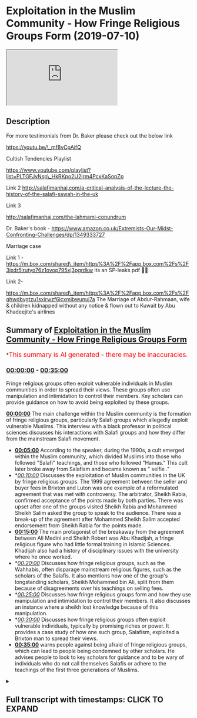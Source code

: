 # Exploitation in the Muslim Community -  How Fringe Religious Groups Form (2019-07-10)

<iframe loading='lazy' src='https://www.youtube.com/embed/MR4FfRtOACg'></iframe>

## Description

For more testimonials from Dr. Baker please check out the below link

https://youtu.be/\_mf8vCpAifQ

Cultish Tendencies Playlist

https://www.youtube.com/playlist?list=PLTGFJvNsp\_HkRKpo2U2jrm4PcxKaSopZp

Link 2
http://salafimanhaj.com/a-critical-analysis-of-the-lecture-the-history-of-the-salafi-sawah-in-the-uk

Link 3

http://salafimanhaj.com/the-lahmami-conundrum

Dr. Baker's book - https://www.amazon.co.uk/Extremists-Our-Midst-Confronting-Challenges/dp/1349333727

Marriage case

Link 1 - https://m.box.com/shared\_item/https%3A%2F%2Fapp.box.com%2Fs%2F3jxdr5irutyo76z1ovop795xj3pgrdkw  its an SP-leaks pdf 👍🏾

Link 2-

https://m.box.com/shared\_item/https%3A%2F%2Fapp.box.com%2Fs%2Fqhwdbygtzu1sxirwzf6lcxmibwunuj7a
The Marriage of Abdur-Rahmaan, wife & children kidnapped without any notice & flown out to Kuwait by Abu Khadeejite's airlines

## Summary of [Exploitation in the Muslim Community - How Fringe Religious Groups Form](https://www.youtube.com/watch?v=MR4FfRtOACg)

\*<span style="color:red; font-size:125%">This summary is AI generated - there may be inaccuracies</span>.

### [00:00:00](https://www.youtube.com/watch?v=MR4FfRtOACg\&t=0) - [00:35:00](https://www.youtube.com/watch?v=MR4FfRtOACg\&t=2100)

Fringe religious groups often exploit vulnerable individuals in Muslim communities in order to spread their views. These groups often use manipulation and intimidation to control their members. Key scholars can provide guidance on how to avoid being exploited by these groups.

**[00:00:00](https://www.youtube.com/watch?v=MR4FfRtOACg\&t=0)** The main challenge within the Muslim community is the formation of fringe religious groups, particularly Salafi groups which allegedly exploit vulnerable Muslims. This interview with a black professor in political sciences discusses his interactions with Salafi groups and how they differ from the mainstream Salafi movement.

*   **[00:05:00](https://www.youtube.com/watch?v=MR4FfRtOACg\&t=300)** According to the speaker, during the 1990s, a cult emerged within the Muslim community, which divided Muslims into those who followed "Salafi" teachings, and those who followed "Hamas." This cult later broke away from Salafism and became known as " selfie ."
*   \**[00:10:00](https://www.youtube.com/watch?v=MR4FfRtOACg\&t=600)* Discusses the exploitation of Muslim communities in the UK by fringe religious groups. The 1999 agreement between the seller and buyer fees in Brixton and Luton was one example of a reformulated agreement that was met with controversy. The arbitrator, Sheikh Rabia, confirmed acceptance of the points made by both parties. There was upset after one of the groups visited Sheikh Rabia and Mohammed Sheikh Salim asked the group to speak to the audience. There was a break-up of the agreement after Mohammed Sheikh Salim accepted endorsement from Sheikh Rabia for the points made.
*   **[00:15:00](https://www.youtube.com/watch?v=MR4FfRtOACg\&t=900)** The main protagonist of the breakaway from the agreement between Ali Medini and Sheikh Robert was Abu Khadijah, a fringe religious figure who had little formal training in Islamic Sciences. Khadijah also had a history of disciplinary issues with the university where he once worked.
*   \**[00:20:00](https://www.youtube.com/watch?v=MR4FfRtOACg\&t=1200)* Discusses how fringe religious groups, such as the Wahhabis, often disparage mainstream religious figures, such as the scholars of the Salafis. It also mentions how one of the group's longstanding scholars, Sheikh Mohammed bin Ali, split from them because of disagreements over his teachings on selling fees.
*   \**[00:25:00](https://www.youtube.com/watch?v=MR4FfRtOACg\&t=1500)* Discusses how fringe religious groups form and how they use manipulation and intimidation to control their members. It also discusses an instance where a sheikh lost knowledge because of this manipulation.
*   \**[00:30:00](https://www.youtube.com/watch?v=MR4FfRtOACg\&t=1800)* Discusses how fringe religious groups often exploit vulnerable individuals, typically by promising riches or power. It provides a case study of how one such group, Salafism, exploited a Brixton man to spread their views.
*   **[00:35:00](https://www.youtube.com/watch?v=MR4FfRtOACg\&t=2100)** warns people against being afraid of fringe religious groups, which can lead to people being condemned by other scholars. He advises people to look to key scholars for guidance and to be wary of individuals who do not call themselves Salafis or adhere to the teachings of the first three generations of Muslims.

<details><summary><h2>Full transcript with timestamps: CLICK TO EXPAND</h2></summary>

[0:00:02](https://youtu.be/MR4FfRtOACg?t=2) assalamu aleikum wa rahmatullah wa\
[0:00:04](https://youtu.be/MR4FfRtOACg?t=4) barakato\
[0:00:07](https://youtu.be/MR4FfRtOACg?t=7) group Group ISM and sectarianism is one\
[0:00:11](https://youtu.be/MR4FfRtOACg?t=11) of the main challenges within the Muslim\
[0:00:13](https://youtu.be/MR4FfRtOACg?t=13) community the Quran says what awesome\
[0:00:16](https://youtu.be/MR4FfRtOACg?t=16) will be happened in Lehi Jemmy annual a\
[0:00:18](https://youtu.be/MR4FfRtOACg?t=18) tough arauco hold tight to the Rope of\
[0:00:21](https://youtu.be/MR4FfRtOACg?t=21) Allah and do not become disunited one of\
[0:00:26](https://youtu.be/MR4FfRtOACg?t=26) the main groups that facilitates a\
[0:00:32](https://youtu.be/MR4FfRtOACg?t=32) disunity is the Salafi publications this\
[0:00:37](https://youtu.be/MR4FfRtOACg?t=37) is at least the allegation we'll be\
[0:00:39](https://youtu.be/MR4FfRtOACg?t=39) talking about this and more things which\
[0:00:42](https://youtu.be/MR4FfRtOACg?t=42) are quite severe today with dr. Hopp\
[0:00:46](https://youtu.be/MR4FfRtOACg?t=46) Quebec Abdul Haq Baker dr. Abdul Haq\
[0:00:50](https://youtu.be/MR4FfRtOACg?t=50) Baker is a professor in political\
[0:00:52](https://youtu.be/MR4FfRtOACg?t=52) sciences who has published a book on\
[0:00:56](https://youtu.be/MR4FfRtOACg?t=56) extremism and is notable in the\
[0:01:00](https://youtu.be/MR4FfRtOACg?t=60) community he will be shedding light on\
[0:01:03](https://youtu.be/MR4FfRtOACg?t=63) his interactions with this group the\
[0:01:06](https://youtu.be/MR4FfRtOACg?t=66) subgroup that claim to be Salafi and as\
[0:01:09](https://youtu.be/MR4FfRtOACg?t=69) a result of that claim consider other\
[0:01:14](https://youtu.be/MR4FfRtOACg?t=74) people other Muslims to be innovators\
[0:01:16](https://youtu.be/MR4FfRtOACg?t=76) and treat them with a high level of\
[0:01:18](https://youtu.be/MR4FfRtOACg?t=78) disrespect what will be unraveled in\
[0:01:21](https://youtu.be/MR4FfRtOACg?t=81) this discussion is some frankly quite\
[0:01:27](https://youtu.be/MR4FfRtOACg?t=87) hard claims that are made against this\
[0:01:30](https://youtu.be/MR4FfRtOACg?t=90) group regarding how they interact with\
[0:01:34](https://youtu.be/MR4FfRtOACg?t=94) not only Muslim people generally but\
[0:01:37](https://youtu.be/MR4FfRtOACg?t=97) that how they may be exploiting certain\
[0:01:40](https://youtu.be/MR4FfRtOACg?t=100) vulnerable Muslims in the community\
[0:01:42](https://youtu.be/MR4FfRtOACg?t=102) including women it's important that\
[0:01:45](https://youtu.be/MR4FfRtOACg?t=105) Muslims and non-muslims alike are aware\
[0:01:47](https://youtu.be/MR4FfRtOACg?t=107) of this not only because it shows that\
[0:01:50](https://youtu.be/MR4FfRtOACg?t=110) were being self reflective in a greater\
[0:01:52](https://youtu.be/MR4FfRtOACg?t=112) Muslim community sense but because\
[0:01:55](https://youtu.be/MR4FfRtOACg?t=115) people do need to be warned against the\
[0:01:57](https://youtu.be/MR4FfRtOACg?t=117) excesses and the exploitative practices\
[0:02:02](https://youtu.be/MR4FfRtOACg?t=122) of such group members for this reason\
[0:02:07](https://youtu.be/MR4FfRtOACg?t=127) this interview with a black Baker where\
[0:02:09](https://youtu.be/MR4FfRtOACg?t=129) he attempts to actually provide\
[0:02:10](https://youtu.be/MR4FfRtOACg?t=130) evidences which will be providing the\
[0:02:12](https://youtu.be/MR4FfRtOACg?t=132) disc\
[0:02:13](https://youtu.be/MR4FfRtOACg?t=133) books is an important one for UK Muslims\
[0:02:16](https://youtu.be/MR4FfRtOACg?t=136) and Salafis in particular who interact\
[0:02:20](https://youtu.be/MR4FfRtOACg?t=140) with other selfies and might be at risk\
[0:02:21](https://youtu.be/MR4FfRtOACg?t=141) of potential harm from both an\
[0:02:24](https://youtu.be/MR4FfRtOACg?t=144) ideological perspective and from on a\
[0:02:28](https://youtu.be/MR4FfRtOACg?t=148) pragmatic level so we'll go straight\
[0:02:36](https://youtu.be/MR4FfRtOACg?t=156) into the interview and I want you to\
[0:02:39](https://youtu.be/MR4FfRtOACg?t=159) your own words describe what Salafism or\
[0:02:41](https://youtu.be/MR4FfRtOACg?t=161) sell a few Dowell what does it mean to\
[0:02:43](https://youtu.be/MR4FfRtOACg?t=163) you salaphi Dow means referring to the\
[0:02:48](https://youtu.be/MR4FfRtOACg?t=168) illustrious times of death to harbor the\
[0:02:50](https://youtu.be/MR4FfRtOACg?t=170) Sahaba companions of the profits of the\
[0:02:52](https://youtu.be/MR4FfRtOACg?t=172) Lycian and the succeeding two\
[0:02:54](https://youtu.be/MR4FfRtOACg?t=174) generations because if these were the\
[0:02:57](https://youtu.be/MR4FfRtOACg?t=177) errors that were attested to by the\
[0:02:58](https://youtu.be/MR4FfRtOACg?t=178) promises that must be in the best\
[0:03:00](https://youtu.be/MR4FfRtOACg?t=180) so salafiyyah salafism references that\
[0:03:04](https://youtu.be/MR4FfRtOACg?t=184) and authenticity that emanates from that\
[0:03:07](https://youtu.be/MR4FfRtOACg?t=187) particular period as well as the\
[0:03:09](https://youtu.be/MR4FfRtOACg?t=189) methodology in disseminating\
[0:03:11](https://youtu.be/MR4FfRtOACg?t=191) understanding and contextualizing the\
[0:03:14](https://youtu.be/MR4FfRtOACg?t=194) practice of Islam right so now what\
[0:03:18](https://youtu.be/MR4FfRtOACg?t=198) people find is that a lot of people call\
[0:03:21](https://youtu.be/MR4FfRtOACg?t=201) themselves Salafi and they ascribed\
[0:03:23](https://youtu.be/MR4FfRtOACg?t=203) particular groups and sects in your\
[0:03:25](https://youtu.be/MR4FfRtOACg?t=205) understanding is this what you make of\
[0:03:27](https://youtu.be/MR4FfRtOACg?t=207) Salafism will sell a few down no because\
[0:03:30](https://youtu.be/MR4FfRtOACg?t=210) Salafi Dawa salafism is not a set or a\
[0:03:34](https://youtu.be/MR4FfRtOACg?t=214) group contrary to common academic\
[0:03:39](https://youtu.be/MR4FfRtOACg?t=219) perspectives are being put out\
[0:03:41](https://youtu.be/MR4FfRtOACg?t=221) concerning it there is no group in the\
[0:03:44](https://youtu.be/MR4FfRtOACg?t=224) sense that you have to belong and have\
[0:03:45](https://youtu.be/MR4FfRtOACg?t=225) membership to an organisation the\
[0:03:48](https://youtu.be/MR4FfRtOACg?t=228) description to the seller and not only\
[0:03:50](https://youtu.be/MR4FfRtOACg?t=230) the description just lip service but in\
[0:03:52](https://youtu.be/MR4FfRtOACg?t=232) your character in your application in\
[0:03:55](https://youtu.be/MR4FfRtOACg?t=235) your approach in your interaction in\
[0:03:57](https://youtu.be/MR4FfRtOACg?t=237) Deen and dunya these are the elements\
[0:04:00](https://youtu.be/MR4FfRtOACg?t=240) that showed that that ascription is\
[0:04:02](https://youtu.be/MR4FfRtOACg?t=242) actually being embodied by that\
[0:04:04](https://youtu.be/MR4FfRtOACg?t=244) particular individual right so now I'm\
[0:04:07](https://youtu.be/MR4FfRtOACg?t=247) coming more into like the UK context and\
[0:04:10](https://youtu.be/MR4FfRtOACg?t=250) the Dower that has been done in the UK\
[0:04:12](https://youtu.be/MR4FfRtOACg?t=252) the propagation of islam through a\
[0:04:14](https://youtu.be/MR4FfRtOACg?t=254) Salafi lens if you like my question now\
[0:04:17](https://youtu.be/MR4FfRtOACg?t=257) is with your interaction with different\
[0:04:19](https://youtu.be/MR4FfRtOACg?t=259) Salafi groups well you found generally\
[0:04:21](https://youtu.be/MR4FfRtOACg?t=261) to be the case in terms of groupers and\
[0:04:23](https://youtu.be/MR4FfRtOACg?t=263) insects\
[0:04:25](https://youtu.be/MR4FfRtOACg?t=265) up until a particular point in the\
[0:04:28](https://youtu.be/MR4FfRtOACg?t=268) nineties when I could be gangs in 1990\
[0:04:31](https://youtu.be/MR4FfRtOACg?t=271) up to the mid 90s there was uniformity\
[0:04:34](https://youtu.be/MR4FfRtOACg?t=274) and there was one main organization Jim\
[0:04:37](https://youtu.be/MR4FfRtOACg?t=277) asked a mechanic moujik Minh had a Sunna\
[0:04:39](https://youtu.be/MR4FfRtOACg?t=279) which was consolidating the body of\
[0:04:42](https://youtu.be/MR4FfRtOACg?t=282) Muslims in a sense in his in his own way\
[0:04:44](https://youtu.be/MR4FfRtOACg?t=284) it was a hit and we gradually moved away\
[0:04:47](https://youtu.be/MR4FfRtOACg?t=287) from that but there was unity on the on\
[0:04:50](https://youtu.be/MR4FfRtOACg?t=290) the whole with the Muslims and the Dow\
[0:04:52](https://youtu.be/MR4FfRtOACg?t=292) art was being spread engaging across\
[0:04:55](https://youtu.be/MR4FfRtOACg?t=295) universities with the wider Muslim\
[0:04:56](https://youtu.be/MR4FfRtOACg?t=296) populace and people genuinely liked the\
[0:05:00](https://youtu.be/MR4FfRtOACg?t=300) message of Sophia and the behavior of\
[0:05:02](https://youtu.be/MR4FfRtOACg?t=302) the selfies at that time there was that\
[0:05:04](https://youtu.be/MR4FfRtOACg?t=304) excessiveness to an extent but we were\
[0:05:06](https://youtu.be/MR4FfRtOACg?t=306) out looking and embracing that changed\
[0:05:10](https://youtu.be/MR4FfRtOACg?t=310) when we saw I will say in the West for\
[0:05:13](https://youtu.be/MR4FfRtOACg?t=313) the first time the emergence of a cult\
[0:05:15](https://youtu.be/MR4FfRtOACg?t=315) so what is this cult would you link it\
[0:05:18](https://youtu.be/MR4FfRtOACg?t=318) directly with the silicon publications\
[0:05:20](https://youtu.be/MR4FfRtOACg?t=320) and what would you say this actually\
[0:05:23](https://youtu.be/MR4FfRtOACg?t=323) this division took place this division\
[0:05:27](https://youtu.be/MR4FfRtOACg?t=327) is very good and putting in question it\
[0:05:29](https://youtu.be/MR4FfRtOACg?t=329) refers to sell a few publications who\
[0:05:32](https://youtu.be/MR4FfRtOACg?t=332) emerged on the 8th at the end of the\
[0:05:35](https://youtu.be/MR4FfRtOACg?t=335) fracturing of Jameson the members of Jim\
[0:05:37](https://youtu.be/MR4FfRtOACg?t=337) Adler and I would say personally a key\
[0:05:40](https://youtu.be/MR4FfRtOACg?t=340) proponent and a key\
[0:05:43](https://youtu.be/MR4FfRtOACg?t=343) I'd say aspect of that emergence was to\
[0:05:46](https://youtu.be/MR4FfRtOACg?t=346) do with an individual who then joined\
[0:05:48](https://youtu.be/MR4FfRtOACg?t=348) the ranks of the Salafis of the wire\
[0:05:51](https://youtu.be/MR4FfRtOACg?t=351) Allah Hubble Khadijah hmm\
[0:05:53](https://youtu.be/MR4FfRtOACg?t=353) and towards the end of 95 and especially\
[0:05:56](https://youtu.be/MR4FfRtOACg?t=356) in 1996 we saw movements and read\
[0:06:00](https://youtu.be/MR4FfRtOACg?t=360) consolidation of some of the former\
[0:06:02](https://youtu.be/MR4FfRtOACg?t=362) members of Hamas around and behind Apple\
[0:06:05](https://youtu.be/MR4FfRtOACg?t=365) Khadija and this was something\
[0:06:07](https://youtu.be/MR4FfRtOACg?t=367) surprising because I didn't know where\
[0:06:09](https://youtu.be/MR4FfRtOACg?t=369) he came from many of us didn't know\
[0:06:11](https://youtu.be/MR4FfRtOACg?t=371) where he emanated from he wasn't on\
[0:06:12](https://youtu.be/MR4FfRtOACg?t=372) Serafina or even existing as a selfie in\
[0:06:15](https://youtu.be/MR4FfRtOACg?t=375) the early part of the 90s as we were\
[0:06:17](https://youtu.be/MR4FfRtOACg?t=377) writing and the further wouldn't sell if\
[0:06:19](https://youtu.be/MR4FfRtOACg?t=379) he publications in the initial stage\
[0:06:21](https://youtu.be/MR4FfRtOACg?t=381) they called themselves ASIS\
[0:06:22](https://youtu.be/MR4FfRtOACg?t=382) well that's contrary to what he says in\
[0:06:24](https://youtu.be/MR4FfRtOACg?t=384) one voice not that we've picked up from\
[0:06:26](https://youtu.be/MR4FfRtOACg?t=386) him online where he says that he was\
[0:06:28](https://youtu.be/MR4FfRtOACg?t=388) maybe upon Salafi own his own words from\
[0:06:31](https://youtu.be/MR4FfRtOACg?t=391) the earth from the late 80s early 90s\
[0:06:34](https://youtu.be/MR4FfRtOACg?t=394) all that footage that you you picked up\
[0:06:36](https://youtu.be/MR4FfRtOACg?t=396) he claimed that he was Salafi from 1988\
[0:06:39](https://youtu.be/MR4FfRtOACg?t=399) and that he was learning from students\
[0:06:41](https://youtu.be/MR4FfRtOACg?t=401) of knowledge who were going to the\
[0:06:43](https://youtu.be/MR4FfRtOACg?t=403) scholars I will say categorically that's\
[0:06:46](https://youtu.be/MR4FfRtOACg?t=406) a lie in 1992-1993 his brother\
[0:06:51](https://youtu.be/MR4FfRtOACg?t=411) approached a balloon Tasya the head\
[0:06:53](https://youtu.be/MR4FfRtOACg?t=413) optimist asked him if some brothers\
[0:06:57](https://youtu.be/MR4FfRtOACg?t=417) could give dower to his brother Abu\
[0:06:59](https://youtu.be/MR4FfRtOACg?t=419) Khadijah after white because he was on\
[0:07:02](https://youtu.be/MR4FfRtOACg?t=422) the quote jihadi wipe following what was\
[0:07:05](https://youtu.be/MR4FfRtOACg?t=425) taking place in Bosnia what does that\
[0:07:07](https://youtu.be/MR4FfRtOACg?t=427) mean exactly what did you did you see\
[0:07:08](https://youtu.be/MR4FfRtOACg?t=428) any kind of extremism\
[0:07:10](https://youtu.be/MR4FfRtOACg?t=430) well for the understanding that the\
[0:07:13](https://youtu.be/MR4FfRtOACg?t=433) jihadi bride was one of attack Theory\
[0:07:15](https://youtu.be/MR4FfRtOACg?t=435) karate boy and it was his brother and\
[0:07:17](https://youtu.be/MR4FfRtOACg?t=437) brought that to the individuals and I\
[0:07:20](https://youtu.be/MR4FfRtOACg?t=440) know individuals who went and gave him\
[0:07:22](https://youtu.be/MR4FfRtOACg?t=442) dower they've communicated with me\
[0:07:24](https://youtu.be/MR4FfRtOACg?t=444) directly\
[0:07:24](https://youtu.be/MR4FfRtOACg?t=444) we were amongst that group who\
[0:07:27](https://youtu.be/MR4FfRtOACg?t=447) communicated with him gave him dower and\
[0:07:29](https://youtu.be/MR4FfRtOACg?t=449) then he started coming to the Salafi way\
[0:07:31](https://youtu.be/MR4FfRtOACg?t=451) right and so his breaking away from the\
[0:07:36](https://youtu.be/MR4FfRtOACg?t=456) main body of Saladin as it were and\
[0:07:38](https://youtu.be/MR4FfRtOACg?t=458) making his own group up and actually\
[0:07:41](https://youtu.be/MR4FfRtOACg?t=461) sign up as a company changing into a\
[0:07:43](https://youtu.be/MR4FfRtOACg?t=463) charity getting funds from government\
[0:07:46](https://youtu.be/MR4FfRtOACg?t=466) getting funds from the general public\
[0:07:47](https://youtu.be/MR4FfRtOACg?t=467) you're saying that was a pivotal turning\
[0:07:50](https://youtu.be/MR4FfRtOACg?t=470) point and 1996 was a year yes you can\
[0:07:52](https://youtu.be/MR4FfRtOACg?t=472) report with the Oasis conference in what\
[0:07:54](https://youtu.be/MR4FfRtOACg?t=474) they did is most of the known speakers\
[0:07:57](https://youtu.be/MR4FfRtOACg?t=477) from selfie earn groups sensitive group\
[0:08:00](https://youtu.be/MR4FfRtOACg?t=480) Hamas including sheiks of paper they\
[0:08:03](https://youtu.be/MR4FfRtOACg?t=483) produce a paper Sonya they put all our\
[0:08:06](https://youtu.be/MR4FfRtOACg?t=486) names on a poster saying there was going\
[0:08:08](https://youtu.be/MR4FfRtOACg?t=488) to be a conference we'll put this poster\
[0:08:10](https://youtu.be/MR4FfRtOACg?t=490) ah yes it's all put the poster in the\
[0:08:14](https://youtu.be/MR4FfRtOACg?t=494) description box and or you'll be seeing\
[0:08:16](https://youtu.be/MR4FfRtOACg?t=496) it here and what's interesting about\
[0:08:17](https://youtu.be/MR4FfRtOACg?t=497) that I poster when you look at the\
[0:08:19](https://youtu.be/MR4FfRtOACg?t=499) lineup there are two columns and you'll\
[0:08:21](https://youtu.be/MR4FfRtOACg?t=501) see the - why the sheiks our home yeah\
[0:08:23](https://youtu.be/MR4FfRtOACg?t=503) so much Nicholas I'm happy going down\
[0:08:26](https://youtu.be/MR4FfRtOACg?t=506) after Rahim green individuals like this\
[0:08:28](https://youtu.be/MR4FfRtOACg?t=508) will saw my house I'm from Queens now\
[0:08:30](https://youtu.be/MR4FfRtOACg?t=510) all Quilliam the next column started\
[0:08:32](https://youtu.be/MR4FfRtOACg?t=512) with my name at the top but and you'll\
[0:08:33](https://youtu.be/MR4FfRtOACg?t=513) see the Abba Khadijah and I'm get Rafiq\
[0:08:37](https://youtu.be/MR4FfRtOACg?t=517) were further down on the second column\
[0:08:39](https://youtu.be/MR4FfRtOACg?t=519) indicative of their significance I know\
[0:08:43](https://youtu.be/MR4FfRtOACg?t=523) this was in feigning piety to to try\
[0:08:46](https://youtu.be/MR4FfRtOACg?t=526) shall we\
[0:08:47](https://youtu.be/MR4FfRtOACg?t=527) we caught my name's at the top because\
[0:08:48](https://youtu.be/MR4FfRtOACg?t=528) we're not so renowned alumnus to our to\
[0:08:50](https://youtu.be/MR4FfRtOACg?t=530) that particular time but your name was\
[0:08:52](https://youtu.be/MR4FfRtOACg?t=532) on this as well my name was on the\
[0:08:54](https://youtu.be/MR4FfRtOACg?t=534) beginning of the second contract so they\
[0:08:57](https://youtu.be/MR4FfRtOACg?t=537) didn't tell me about this they didn't\
[0:08:59](https://youtu.be/MR4FfRtOACg?t=539) notify a number of you so you can your\
[0:09:00](https://youtu.be/MR4FfRtOACg?t=540) name was on it I mean you don't nobody\
[0:09:02](https://youtu.be/MR4FfRtOACg?t=542) know about it when I saw this I\
[0:09:04](https://youtu.be/MR4FfRtOACg?t=544) considered it as many of my colleagues\
[0:09:05](https://youtu.be/MR4FfRtOACg?t=545) in Brixton this was a Power Move that\
[0:09:08](https://youtu.be/MR4FfRtOACg?t=548) they were making you soon claimed\
[0:09:10](https://youtu.be/MR4FfRtOACg?t=550) ascendancy and I said I will not even\
[0:09:12](https://youtu.be/MR4FfRtOACg?t=552) attend the conference what you're\
[0:09:13](https://youtu.be/MR4FfRtOACg?t=553) effectively saying is that they tried to\
[0:09:15](https://youtu.be/MR4FfRtOACg?t=555) grab market share from the seller for\
[0:09:17](https://youtu.be/MR4FfRtOACg?t=557) community yes to get everyone from all\
[0:09:20](https://youtu.be/MR4FfRtOACg?t=560) these other yes right to come to their\
[0:09:24](https://youtu.be/MR4FfRtOACg?t=564) group and so that they can kind of break\
[0:09:26](https://youtu.be/MR4FfRtOACg?t=566) away with them yes and this is the thing\
[0:09:28](https://youtu.be/MR4FfRtOACg?t=568) it's interesting you use the term\
[0:09:30](https://youtu.be/MR4FfRtOACg?t=570) breakaway because there you have since\
[0:09:32](https://youtu.be/MR4FfRtOACg?t=572) that time until now light to the\
[0:09:35](https://youtu.be/MR4FfRtOACg?t=575) scholars saying the individuals are\
[0:09:38](https://youtu.be/MR4FfRtOACg?t=578) attacking the seller fees then and are\
[0:09:40](https://youtu.be/MR4FfRtOACg?t=580) breaking away and splitting from them\
[0:09:42](https://youtu.be/MR4FfRtOACg?t=582) when the actuality as you proceed down\
[0:09:45](https://youtu.be/MR4FfRtOACg?t=585) the years and the evidence has been\
[0:09:47](https://youtu.be/MR4FfRtOACg?t=587) produced by myself and some of my own\
[0:09:49](https://youtu.be/MR4FfRtOACg?t=589) podcasting and such like you'll see that\
[0:09:52](https://youtu.be/MR4FfRtOACg?t=592) while the name of the clock Chronicles\
[0:09:55](https://youtu.be/MR4FfRtOACg?t=595) of UK Salafism right and then the more\
[0:09:57](https://youtu.be/MR4FfRtOACg?t=597) specific documented things that I've\
[0:09:59](https://youtu.be/MR4FfRtOACg?t=599) been doing for about two years now\
[0:10:00](https://youtu.be/MR4FfRtOACg?t=600) cultures tendencies so they'll be in the\
[0:10:03](https://youtu.be/MR4FfRtOACg?t=603) description box for those who won't\
[0:10:04](https://youtu.be/MR4FfRtOACg?t=604) watch and in those you'll see the\
[0:10:07](https://youtu.be/MR4FfRtOACg?t=607) breaking of agreements which they\
[0:10:08](https://youtu.be/MR4FfRtOACg?t=608) accused others off but it was them who\
[0:10:10](https://youtu.be/MR4FfRtOACg?t=610) continually did not and consistently did\
[0:10:13](https://youtu.be/MR4FfRtOACg?t=613) not adhere to agreement\
[0:10:15](https://youtu.be/MR4FfRtOACg?t=615) what sort of weight on them is there any\
[0:10:17](https://youtu.be/MR4FfRtOACg?t=617) evidence of that yes so for example one\
[0:10:20](https://youtu.be/MR4FfRtOACg?t=620) of this one of the agreements that was\
[0:10:22](https://youtu.be/MR4FfRtOACg?t=622) quite public was the one in 1999 yes\
[0:10:25](https://youtu.be/MR4FfRtOACg?t=625) between the seller the seller fees in\
[0:10:29](https://youtu.be/MR4FfRtOACg?t=629) Brixton and Luton on the one hand and\
[0:10:31](https://youtu.be/MR4FfRtOACg?t=631) then you had those in Birmingham and a\
[0:10:34](https://youtu.be/MR4FfRtOACg?t=634) model B personality was was there as one\
[0:10:38](https://youtu.be/MR4FfRtOACg?t=638) of the the arbitrator as you can see all\
[0:10:39](https://youtu.be/MR4FfRtOACg?t=639) the judges could you tell us a little\
[0:10:41](https://youtu.be/MR4FfRtOACg?t=641) bit more about that agreement what\
[0:10:43](https://youtu.be/MR4FfRtOACg?t=643) happened that how how was that kind of\
[0:10:45](https://youtu.be/MR4FfRtOACg?t=645) reformulated utter right very very good\
[0:10:48](https://youtu.be/MR4FfRtOACg?t=648) question in 1999 a Bahasa and mattre be\
[0:10:53](https://youtu.be/MR4FfRtOACg?t=653) assumed a man he was called and\
[0:10:56](https://youtu.be/MR4FfRtOACg?t=656) Matra because at Newton Yemen he became\
[0:10:59](https://youtu.be/MR4FfRtOACg?t=659) very well known due to a sitting that he\
[0:11:01](https://youtu.be/MR4FfRtOACg?t=661) had with check out of an Amish a fella\
[0:11:04](https://youtu.be/MR4FfRtOACg?t=664) banging at the time now there was\
[0:11:06](https://youtu.be/MR4FfRtOACg?t=666) excitement about the level of knowledge\
[0:11:07](https://youtu.be/MR4FfRtOACg?t=667) that they were hearing in the industry\
[0:11:09](https://youtu.be/MR4FfRtOACg?t=669) sex and it was being translated to us so\
[0:11:11](https://youtu.be/MR4FfRtOACg?t=671) he was invited to the UK we invited into\
[0:11:14](https://youtu.be/MR4FfRtOACg?t=674) a return to in conference in Brixton and\
[0:11:16](https://youtu.be/MR4FfRtOACg?t=676) he accepted their own invitation when he\
[0:11:20](https://youtu.be/MR4FfRtOACg?t=680) came to the masculine we were ready to\
[0:11:22](https://youtu.be/MR4FfRtOACg?t=682) explain the program we received a phone\
[0:11:25](https://youtu.be/MR4FfRtOACg?t=685) call from a mother ship who was a Medina\
[0:11:28](https://youtu.be/MR4FfRtOACg?t=688) student and Farouk since passed away\
[0:11:32](https://youtu.be/MR4FfRtOACg?t=692) Rome a lot from East London they\
[0:11:34](https://youtu.be/MR4FfRtOACg?t=694) insisted on coming the seniors ship they\
[0:11:37](https://youtu.be/MR4FfRtOACg?t=697) came in to visit the the Sheikh and we\
[0:11:39](https://youtu.be/MR4FfRtOACg?t=699) were like they gatecrash them for in the\
[0:11:40](https://youtu.be/MR4FfRtOACg?t=700) Sheikh said no I'm your guest let me see\
[0:11:42](https://youtu.be/MR4FfRtOACg?t=702) who I want to see and they came in a\
[0:11:44](https://youtu.be/MR4FfRtOACg?t=704) very pompous letter we are from self few\
[0:11:46](https://youtu.be/MR4FfRtOACg?t=706) publications we want to sit with you to\
[0:11:48](https://youtu.be/MR4FfRtOACg?t=708) ask if you will arbitrate in a matter\
[0:11:50](https://youtu.be/MR4FfRtOACg?t=710) that dispute we have between Newton I\
[0:11:53](https://youtu.be/MR4FfRtOACg?t=713) didn't mention us between Birmingham and\
[0:11:54](https://youtu.be/MR4FfRtOACg?t=714) Newton and they start their letter\
[0:11:56](https://youtu.be/MR4FfRtOACg?t=716) started words of praise from de Scarlett\
[0:11:58](https://youtu.be/MR4FfRtOACg?t=718) Escada discard that's why I say pompous\
[0:12:00](https://youtu.be/MR4FfRtOACg?t=720) Allen haff then agreed and said he will\
[0:12:04](https://youtu.be/MR4FfRtOACg?t=724) sit and preside over that affair they\
[0:12:07](https://youtu.be/MR4FfRtOACg?t=727) should bring their evidences he made\
[0:12:09](https://youtu.be/MR4FfRtOACg?t=729) time for them he changed the whole\
[0:12:10](https://youtu.be/MR4FfRtOACg?t=730) program with the conference and we were\
[0:12:11](https://youtu.be/MR4FfRtOACg?t=731) bit disheartened about that and when he\
[0:12:13](https://youtu.be/MR4FfRtOACg?t=733) listened to Luton he said I see Brixton\
[0:12:16](https://youtu.be/MR4FfRtOACg?t=736) as having similar grievances you haven't\
[0:12:18](https://youtu.be/MR4FfRtOACg?t=738) complained but you are closer to Luton\
[0:12:20](https://youtu.be/MR4FfRtOACg?t=740) new to a one-party\
[0:12:21](https://youtu.be/MR4FfRtOACg?t=741) Birmingham or another party after\
[0:12:24](https://youtu.be/MR4FfRtOACg?t=744) process of arbitration getting to the\
[0:12:25](https://youtu.be/MR4FfRtOACg?t=745) point he sat and he gave\
[0:12:28](https://youtu.be/MR4FfRtOACg?t=748) he's decisive ruling on the affair wave\
[0:12:32](https://youtu.be/MR4FfRtOACg?t=752) shakes an American ally and doctor\
[0:12:34](https://youtu.be/MR4FfRtOACg?t=754) Giovanni was there with him and they\
[0:12:35](https://youtu.be/MR4FfRtOACg?t=755) were 26 I believe points and they gave\
[0:12:38](https://youtu.be/MR4FfRtOACg?t=758) those points but then they contacted\
[0:12:40](https://youtu.be/MR4FfRtOACg?t=760) Sheikh Rabia and said we want you to\
[0:12:43](https://youtu.be/MR4FfRtOACg?t=763) read these points about mathematically\
[0:12:45](https://youtu.be/MR4FfRtOACg?t=765) we wanted you to read these points and\
[0:12:48](https://youtu.be/MR4FfRtOACg?t=768) confirm whether you find them acceptable\
[0:12:50](https://youtu.be/MR4FfRtOACg?t=770) and you agree with them you have any\
[0:12:52](https://youtu.be/MR4FfRtOACg?t=772) evidence for this I have the original\
[0:12:54](https://youtu.be/MR4FfRtOACg?t=774) agreement Arabic I have the translation\
[0:12:56](https://youtu.be/MR4FfRtOACg?t=776) from dr. G Bailey and I have the audio\
[0:12:58](https://youtu.be/MR4FfRtOACg?t=778) when Sheikh when when abu hassun\
[0:13:01](https://youtu.be/MR4FfRtOACg?t=781) sat and read out the points with both\
[0:13:03](https://youtu.be/MR4FfRtOACg?t=783) parties gathered at that time so I'll\
[0:13:06](https://youtu.be/MR4FfRtOACg?t=786) put on the description course\
[0:13:07](https://youtu.be/MR4FfRtOACg?t=787) Arabic in English yes and if you want\
[0:13:09](https://youtu.be/MR4FfRtOACg?t=789) the audio it's quite grainy but you can\
[0:13:11](https://youtu.be/MR4FfRtOACg?t=791) still hear our model has some speaking\
[0:13:13](https://youtu.be/MR4FfRtOACg?t=793) at that time is it's coincidental\
[0:13:16](https://youtu.be/MR4FfRtOACg?t=796) because on that day and I don't say this\
[0:13:19](https://youtu.be/MR4FfRtOACg?t=799) such is the cowardice of these\
[0:13:21](https://youtu.be/MR4FfRtOACg?t=801) individuals our Khadija had excused\
[0:13:23](https://youtu.be/MR4FfRtOACg?t=803) himself and I believe he generally\
[0:13:25](https://youtu.be/MR4FfRtOACg?t=805) genuinely was travelling to Kuwait to\
[0:13:27](https://youtu.be/MR4FfRtOACg?t=807) see our Ana's but he'd written to or\
[0:13:29](https://youtu.be/MR4FfRtOACg?t=809) given a message to other Hasan to say\
[0:13:32](https://youtu.be/MR4FfRtOACg?t=812) that he does you will not be there but\
[0:13:34](https://youtu.be/MR4FfRtOACg?t=814) he will abide by whatever agreement was\
[0:13:37](https://youtu.be/MR4FfRtOACg?t=817) there and I would have sent fainted that\
[0:13:39](https://youtu.be/MR4FfRtOACg?t=819) Joaquin was there Mirada desert yeah I'm\
[0:13:42](https://youtu.be/MR4FfRtOACg?t=822) a bishop so what happened now when they\
[0:13:45](https://youtu.be/MR4FfRtOACg?t=825) wrote the agreement they fasted to shake\
[0:13:48](https://youtu.be/MR4FfRtOACg?t=828) Rabia he was on the phone I left the\
[0:13:51](https://youtu.be/MR4FfRtOACg?t=831) Brixton office cuz we couldn't receive\
[0:13:52](https://youtu.be/MR4FfRtOACg?t=832) faxes we could send faxes and I went to\
[0:13:55](https://youtu.be/MR4FfRtOACg?t=835) the highroad there was a Muslim hardware\
[0:13:58](https://youtu.be/MR4FfRtOACg?t=838) store for spunky I called the brothers\
[0:14:00](https://youtu.be/MR4FfRtOACg?t=840) I'm coming with giving you a number for\
[0:14:02](https://youtu.be/MR4FfRtOACg?t=842) fat shake Rodney's Denise ending effects\
[0:14:04](https://youtu.be/MR4FfRtOACg?t=844) I received a fax personally I don't\
[0:14:07](https://youtu.be/MR4FfRtOACg?t=847) speak Arabic so I can't say what was in\
[0:14:08](https://youtu.be/MR4FfRtOACg?t=848) there and everything I walked back\
[0:14:09](https://youtu.be/MR4FfRtOACg?t=849) handed it to Hassan Sheikh see me it was\
[0:14:13](https://youtu.be/MR4FfRtOACg?t=853) still on the fun to shake regret then\
[0:14:16](https://youtu.be/MR4FfRtOACg?t=856) they break it up and it was they confirm\
[0:14:18](https://youtu.be/MR4FfRtOACg?t=858) the shake foot rub he confirmed his\
[0:14:19](https://youtu.be/MR4FfRtOACg?t=859) endorsement and acceptance and yummier\
[0:14:22](https://youtu.be/MR4FfRtOACg?t=862) that's their shake Robbie's original\
[0:14:24](https://youtu.be/MR4FfRtOACg?t=864) handwritten note with his signatures as\
[0:14:27](https://youtu.be/MR4FfRtOACg?t=867) well and what happened thereafter\
[0:14:30](https://youtu.be/MR4FfRtOACg?t=870) clearly there was upset by one sight\
[0:14:36](https://youtu.be/MR4FfRtOACg?t=876) bourbon in sight and after Mohammed\
[0:14:40](https://youtu.be/MR4FfRtOACg?t=880) Sheikh Salim asked us to come out to the\
[0:14:42](https://youtu.be/MR4FfRtOACg?t=882) conference audience and give a few words\
[0:14:45](https://youtu.be/MR4FfRtOACg?t=885) to say that in general words were given\
[0:14:47](https://youtu.be/MR4FfRtOACg?t=887) about slaw and coming together with\
[0:14:49](https://youtu.be/MR4FfRtOACg?t=889) brothers beloved aims I've got that\
[0:14:51](https://youtu.be/MR4FfRtOACg?t=891) cassette as well if you want me to send\
[0:14:52](https://youtu.be/MR4FfRtOACg?t=892) giving you that everyone spoke but they\
[0:14:54](https://youtu.be/MR4FfRtOACg?t=894) shortly afterwards we heard about Mirada\
[0:14:56](https://youtu.be/MR4FfRtOACg?t=896) chapters Josiah was one of it was one of\
[0:14:59](https://youtu.be/MR4FfRtOACg?t=899) them from Manchester who they likened to\
[0:15:01](https://youtu.be/MR4FfRtOACg?t=901) that Ali Medini of the UK this is what\
[0:15:05](https://youtu.be/MR4FfRtOACg?t=905) they said about him it was fine but he\
[0:15:06](https://youtu.be/MR4FfRtOACg?t=906) was written off shortly afterwards by\
[0:15:08](https://youtu.be/MR4FfRtOACg?t=908) them as well and he went to Saudi and he\
[0:15:11](https://youtu.be/MR4FfRtOACg?t=911) met sheikh Robert and basically it was\
[0:15:14](https://youtu.be/MR4FfRtOACg?t=914) the process of then undoing the\
[0:15:16](https://youtu.be/MR4FfRtOACg?t=916) agreement and to our surprise Sheikh\
[0:15:19](https://youtu.be/MR4FfRtOACg?t=919) Robby reneged\
[0:15:20](https://youtu.be/MR4FfRtOACg?t=920) and canceled his endorsement of the\
[0:15:23](https://youtu.be/MR4FfRtOACg?t=923) agreement all of this yeah I saw him\
[0:15:26](https://youtu.be/MR4FfRtOACg?t=926) when you saw that we were very surprised\
[0:15:28](https://youtu.be/MR4FfRtOACg?t=928) jordania shook of a surprise but because\
[0:15:31](https://youtu.be/MR4FfRtOACg?t=931) he this was the for us he had the\
[0:15:33](https://youtu.be/MR4FfRtOACg?t=933) ability to do that yes because everyone\
[0:15:36](https://youtu.be/MR4FfRtOACg?t=936) would look to shake Robbie over these\
[0:15:38](https://youtu.be/MR4FfRtOACg?t=938) Affairs and the Jordanians were close to\
[0:15:41](https://youtu.be/MR4FfRtOACg?t=941) shake Robbie at the time as well so when\
[0:15:43](https://youtu.be/MR4FfRtOACg?t=943) we saw this we thought we know we've had\
[0:15:46](https://youtu.be/MR4FfRtOACg?t=946) any choice but to say we are no longer\
[0:15:48](https://youtu.be/MR4FfRtOACg?t=948) with this agreement but until this day\
[0:15:51](https://youtu.be/MR4FfRtOACg?t=951) now and probably after this recording\
[0:15:54](https://youtu.be/MR4FfRtOACg?t=954) and interview with yourself we may have\
[0:15:57](https://youtu.be/MR4FfRtOACg?t=957) angiography doctor and let the feet\
[0:15:59](https://youtu.be/MR4FfRtOACg?t=959) coming back with these pages of\
[0:16:01](https://youtu.be/MR4FfRtOACg?t=961) reputation other than how cool to be\
[0:16:03](https://youtu.be/MR4FfRtOACg?t=963) sitting at little bit touches up this is\
[0:16:06](https://youtu.be/MR4FfRtOACg?t=966) I think you know what we're gonna talk\
[0:16:07](https://youtu.be/MR4FfRtOACg?t=967) about I'm gonna feel right now it every\
[0:16:10](https://youtu.be/MR4FfRtOACg?t=970) moving in just a second finish this\
[0:16:12](https://youtu.be/MR4FfRtOACg?t=972) point because we need to know war what\
[0:16:14](https://youtu.be/MR4FfRtOACg?t=974) these characters not individuals who\
[0:16:15](https://youtu.be/MR4FfRtOACg?t=975) actually who facilitated this breakaway\
[0:16:18](https://youtu.be/MR4FfRtOACg?t=978) and who in your in your understanding\
[0:16:21](https://youtu.be/MR4FfRtOACg?t=981) facilitative of this cult yes well at\
[0:16:24](https://youtu.be/MR4FfRtOACg?t=984) the helm was Abu Khadijah of the why\
[0:16:27](https://youtu.be/MR4FfRtOACg?t=987) they laugh about how King Billy Davis\
[0:16:29](https://youtu.be/MR4FfRtOACg?t=989) use of Bowers and génifique these were\
[0:16:33](https://youtu.be/MR4FfRtOACg?t=993) main protagonists and going on this you\
[0:16:37](https://youtu.be/MR4FfRtOACg?t=997) mentioned some of the antagonists of\
[0:16:38](https://youtu.be/MR4FfRtOACg?t=998) buildings ahead of a Hadiya Bill Davis\
[0:16:44](https://youtu.be/MR4FfRtOACg?t=1004) who's full Davis and a few so could you\
[0:16:51](https://youtu.be/MR4FfRtOACg?t=1011) tell us what the level of training and\
[0:16:53](https://youtu.be/MR4FfRtOACg?t=1013) qualification is in the Islamic Sciences\
[0:16:55](https://youtu.be/MR4FfRtOACg?t=1015) very rudimentary if that and I'm not\
[0:16:59](https://youtu.be/MR4FfRtOACg?t=1019) professing diverse students knowledge no\
[0:17:01](https://youtu.be/MR4FfRtOACg?t=1021) in another academic field yes but let's\
[0:17:04](https://youtu.be/MR4FfRtOACg?t=1024) start with Bill and Davis Paul Davis\
[0:17:06](https://youtu.be/MR4FfRtOACg?t=1026) Apple hockey a blacking felled in Medina\
[0:17:10](https://youtu.be/MR4FfRtOACg?t=1030) University on a number of occasions okay\
[0:17:13](https://youtu.be/MR4FfRtOACg?t=1033) repointing kept trying reapply I'm gonna\
[0:17:15](https://youtu.be/MR4FfRtOACg?t=1035) being out there with warmer up on one\
[0:17:17](https://youtu.be/MR4FfRtOACg?t=1037) occasion and meeting him and the\
[0:17:18](https://youtu.be/MR4FfRtOACg?t=1038) brothers told me he's reapplying yet\
[0:17:20](https://youtu.be/MR4FfRtOACg?t=1040) again to get back into University and he\
[0:17:22](https://youtu.be/MR4FfRtOACg?t=1042) felt so unless he's got any\
[0:17:25](https://youtu.be/MR4FfRtOACg?t=1045) qualifications after that he's Arabic\
[0:17:27](https://youtu.be/MR4FfRtOACg?t=1047) was quite good and from what I\
[0:17:29](https://youtu.be/MR4FfRtOACg?t=1049) understood from those who know\
[0:17:31](https://youtu.be/MR4FfRtOACg?t=1051) and heard his Harbach and listen to he\
[0:17:33](https://youtu.be/MR4FfRtOACg?t=1053) was good in these proficient in Arabic\
[0:17:34](https://youtu.be/MR4FfRtOACg?t=1054) but he didn't graduate like a number of\
[0:17:37](https://youtu.be/MR4FfRtOACg?t=1057) them I don't actually know in myself I\
[0:17:40](https://youtu.be/MR4FfRtOACg?t=1060) did you try and babble Khadija I believe\
[0:17:43](https://youtu.be/MR4FfRtOACg?t=1063) was got a degree in teaching and not\
[0:17:46](https://youtu.be/MR4FfRtOACg?t=1066) much else other than that I'm genifique\
[0:17:49](https://youtu.be/MR4FfRtOACg?t=1069) from the point of academia and he's\
[0:17:51](https://youtu.be/MR4FfRtOACg?t=1071) quite a good scientist yes he's got I\
[0:17:54](https://youtu.be/MR4FfRtOACg?t=1074) believe he's got a PhD in biochemistry\
[0:17:56](https://youtu.be/MR4FfRtOACg?t=1076) and I actually read a very good paper\
[0:17:59](https://youtu.be/MR4FfRtOACg?t=1079) and it's unfortunate as I read this\
[0:18:00](https://youtu.be/MR4FfRtOACg?t=1080) paper when he was criticizing me for\
[0:18:02](https://youtu.be/MR4FfRtOACg?t=1082) speaking from the realm of academia but\
[0:18:05](https://youtu.be/MR4FfRtOACg?t=1085) he wrote a very good paper with two\
[0:18:07](https://youtu.be/MR4FfRtOACg?t=1087) months limb academics on pasteurized\
[0:18:10](https://youtu.be/MR4FfRtOACg?t=1090) milk so from that perspective I said in\
[0:18:13](https://youtu.be/MR4FfRtOACg?t=1093) one of my series that he should stick to\
[0:18:16](https://youtu.be/MR4FfRtOACg?t=1096) his lane remain in his lane about\
[0:18:18](https://youtu.be/MR4FfRtOACg?t=1098) pasteurized milk and I suppose that I\
[0:18:20](https://youtu.be/MR4FfRtOACg?t=1100) would say this in respectful of\
[0:18:23](https://youtu.be/MR4FfRtOACg?t=1103) disrespectful way if he knows about\
[0:18:26](https://youtu.be/MR4FfRtOACg?t=1106) regurgitation okay and if that's his\
[0:18:30](https://youtu.be/MR4FfRtOACg?t=1110) Lane then I call him according to what\
[0:18:33](https://youtu.be/MR4FfRtOACg?t=1113) he specialises in it the milkshake so\
[0:18:36](https://youtu.be/MR4FfRtOACg?t=1116) that's his speciality so there's no miss\
[0:18:39](https://youtu.be/MR4FfRtOACg?t=1119) lemon no but we know that he's an avid\
[0:18:42](https://youtu.be/MR4FfRtOACg?t=1122) keyboard warrior and warrior from the\
[0:18:45](https://youtu.be/MR4FfRtOACg?t=1125) pages that even these people why do they\
[0:18:48](https://youtu.be/MR4FfRtOACg?t=1128) not come out to the public realm and\
[0:18:51](https://youtu.be/MR4FfRtOACg?t=1131) face the public I mean you only hear I\
[0:18:54](https://youtu.be/MR4FfRtOACg?t=1134) mean\
[0:18:54](https://youtu.be/MR4FfRtOACg?t=1134) rarely do you see videos of those\
[0:18:56](https://youtu.be/MR4FfRtOACg?t=1136) individuals you hear voice notes you see\
[0:18:58](https://youtu.be/MR4FfRtOACg?t=1138) pages that they've written and put up on\
[0:19:02](https://youtu.be/MR4FfRtOACg?t=1142) you know their Twitter feeds on up you\
[0:19:03](https://youtu.be/MR4FfRtOACg?t=1143) don't actually see them coming up what\
[0:19:05](https://youtu.be/MR4FfRtOACg?t=1145) is the reason for that I would say\
[0:19:06](https://youtu.be/MR4FfRtOACg?t=1146) amongst leadership you will see one to\
[0:19:09](https://youtu.be/MR4FfRtOACg?t=1149) cowardice\
[0:19:10](https://youtu.be/MR4FfRtOACg?t=1150) amongst the leaders and you'll see an\
[0:19:13](https://youtu.be/MR4FfRtOACg?t=1153) element of house Negro ISM from those\
[0:19:15](https://youtu.be/MR4FfRtOACg?t=1155) who follow I will Khadija as lackeys\
[0:19:18](https://youtu.be/MR4FfRtOACg?t=1158) which is which is unfortunate or\
[0:19:19](https://youtu.be/MR4FfRtOACg?t=1159) fortunate what I would say though and\
[0:19:21](https://youtu.be/MR4FfRtOACg?t=1161) say to qualify now I'm not speaking\
[0:19:23](https://youtu.be/MR4FfRtOACg?t=1163) about some of the followers of the cult\
[0:19:27](https://youtu.be/MR4FfRtOACg?t=1167) because many of them are sincere yes\
[0:19:29](https://youtu.be/MR4FfRtOACg?t=1169) many of them any Muslims my PhD talks\
[0:19:32](https://youtu.be/MR4FfRtOACg?t=1172) about stages of development with regards\
[0:19:34](https://youtu.be/MR4FfRtOACg?t=1174) to youthful foundational stages and\
[0:19:39](https://youtu.be/MR4FfRtOACg?t=1179) we published it yeah it might be at\
[0:19:41](https://youtu.be/MR4FfRtOACg?t=1181) least published yes the boss called\
[0:19:43](https://youtu.be/MR4FfRtOACg?t=1183) discreteness in them it's confronting\
[0:19:45](https://youtu.be/MR4FfRtOACg?t=1185) terror attack and empty shower and so I\
[0:19:49](https://youtu.be/MR4FfRtOACg?t=1189) talked about those stages so you can see\
[0:19:50](https://youtu.be/MR4FfRtOACg?t=1190) that they're the very beginning\
[0:19:52](https://youtu.be/MR4FfRtOACg?t=1192) rudimentary stage that many of us must\
[0:19:54](https://youtu.be/MR4FfRtOACg?t=1194) have gone through when we converted to\
[0:19:57](https://youtu.be/MR4FfRtOACg?t=1197) Islam or when we reverted as the\
[0:20:00](https://youtu.be/MR4FfRtOACg?t=1200) second-generation Muslim third\
[0:20:02](https://youtu.be/MR4FfRtOACg?t=1202) generation will spin so I don't include\
[0:20:04](https://youtu.be/MR4FfRtOACg?t=1204) them when I'm talking at this level of\
[0:20:05](https://youtu.be/MR4FfRtOACg?t=1205) critiquing yeah well we're not speaking\
[0:20:07](https://youtu.be/MR4FfRtOACg?t=1207) about the leader mr. Bishop it's\
[0:20:08](https://youtu.be/MR4FfRtOACg?t=1208) unfettered Hammami is another individual\
[0:20:13](https://youtu.be/MR4FfRtOACg?t=1213) who's got his PhD I think he studied he\
[0:20:17](https://youtu.be/MR4FfRtOACg?t=1217) did it on TAS tier of Quran in this\
[0:20:19](https://youtu.be/MR4FfRtOACg?t=1219) instance he studied and supervisors yes\
[0:20:26](https://youtu.be/MR4FfRtOACg?t=1226) one of the supervisors was a specialist\
[0:20:28](https://youtu.be/MR4FfRtOACg?t=1228) in eroticism and translated a book from\
[0:20:31](https://youtu.be/MR4FfRtOACg?t=1231) Tartine see who's a rafflesia and so but\
[0:20:34](https://youtu.be/MR4FfRtOACg?t=1234) I hit this and our research and my\
[0:20:38](https://youtu.be/MR4FfRtOACg?t=1238) colleagues research and he's written\
[0:20:39](https://youtu.be/MR4FfRtOACg?t=1239) something like 50 pages about Abdul\
[0:20:41](https://youtu.be/MR4FfRtOACg?t=1241) Allah and in my series called silence of\
[0:20:44](https://youtu.be/MR4FfRtOACg?t=1244) the Lamb and I bring this evidence yes\
[0:20:46](https://youtu.be/MR4FfRtOACg?t=1246) and so we say why he was involved in\
[0:20:50](https://youtu.be/MR4FfRtOACg?t=1250) some controversy surrounding raisins\
[0:20:53](https://youtu.be/MR4FfRtOACg?t=1253) knows that as well\
[0:20:54](https://youtu.be/MR4FfRtOACg?t=1254) yes surrounding and Omar was here\
[0:20:58](https://youtu.be/MR4FfRtOACg?t=1258) talking about you know keep up the\
[0:21:00](https://youtu.be/MR4FfRtOACg?t=1260) comply all of that yes\
[0:21:01](https://youtu.be/MR4FfRtOACg?t=1261) yeah saying that they're not actually in\
[0:21:05](https://youtu.be/MR4FfRtOACg?t=1265) 1996-97 when I went on Omar and I met\
[0:21:08](https://youtu.be/MR4FfRtOACg?t=1268) Abdullah there there he was working in\
[0:21:11](https://youtu.be/MR4FfRtOACg?t=1271) the school dharmaiah which I\
[0:21:13](https://youtu.be/MR4FfRtOACg?t=1273) subsequently worked in got a job and\
[0:21:14](https://youtu.be/MR4FfRtOACg?t=1274) worked in afterwards I remember him\
[0:21:17](https://youtu.be/MR4FfRtOACg?t=1277) studying with student calls from Sri\
[0:21:20](https://youtu.be/MR4FfRtOACg?t=1280) Lanka called yeah yes in me and that\
[0:21:23](https://youtu.be/MR4FfRtOACg?t=1283) student was teaching something that was\
[0:21:25](https://youtu.be/MR4FfRtOACg?t=1285) very doubt for them worrying but I've\
[0:21:28](https://youtu.be/MR4FfRtOACg?t=1288) didn't there had embraced that because\
[0:21:29](https://youtu.be/MR4FfRtOACg?t=1289) he came to me and showed me an open the\
[0:21:32](https://youtu.be/MR4FfRtOACg?t=1292) first page of a book from shaken sangmi\
[0:21:34](https://youtu.be/MR4FfRtOACg?t=1294) and pointed to the introduction in\
[0:21:36](https://youtu.be/MR4FfRtOACg?t=1296) arabic again insan' he told me he read\
[0:21:38](https://youtu.be/MR4FfRtOACg?t=1298) it in Arabic and he said shaken save me\
[0:21:40](https://youtu.be/MR4FfRtOACg?t=1300) and he referred to shake him in bars I'm\
[0:21:41](https://youtu.be/MR4FfRtOACg?t=1301) not selling food they are Hamburg and I\
[0:21:47](https://youtu.be/MR4FfRtOACg?t=1307) have challenged him even shake Robbie's\
[0:21:49](https://youtu.be/MR4FfRtOACg?t=1309) house in 2002\
[0:21:51](https://youtu.be/MR4FfRtOACg?t=1311) when we had to meet for another slap and\
[0:21:54](https://youtu.be/MR4FfRtOACg?t=1314) I said I'm going to bring to shake a rug\
[0:21:56](https://youtu.be/MR4FfRtOACg?t=1316) beer what you said about the key Bart\
[0:21:59](https://youtu.be/MR4FfRtOACg?t=1319) Willem are that they will not sell a few\
[0:22:00](https://youtu.be/MR4FfRtOACg?t=1320) no she wasn't been saying this for for\
[0:22:03](https://youtu.be/MR4FfRtOACg?t=1323) them this is a big disgrace to say\
[0:22:05](https://youtu.be/MR4FfRtOACg?t=1325) something like that yes and he went\
[0:22:07](https://youtu.be/MR4FfRtOACg?t=1327) paler than usual and put his head down\
[0:22:10](https://youtu.be/MR4FfRtOACg?t=1330) and said I was very foolish at that time\
[0:22:12](https://youtu.be/MR4FfRtOACg?t=1332) but that doesn't suffice as a\
[0:22:14](https://youtu.be/MR4FfRtOACg?t=1334) recantation right and to date I will\
[0:22:17](https://youtu.be/MR4FfRtOACg?t=1337) continue to say to the camera you need\
[0:22:20](https://youtu.be/MR4FfRtOACg?t=1340) to recount we don't see much recantation\
[0:22:23](https://youtu.be/MR4FfRtOACg?t=1343) from this group anyway because it's\
[0:22:25](https://youtu.be/MR4FfRtOACg?t=1345) arrogance yes this is a premise of\
[0:22:27](https://youtu.be/MR4FfRtOACg?t=1347) arrogance they would rather disparage\
[0:22:30](https://youtu.be/MR4FfRtOACg?t=1350) shoe York as we've seen that they've\
[0:22:32](https://youtu.be/MR4FfRtOACg?t=1352) done and if I can say for the record\
[0:22:34](https://youtu.be/MR4FfRtOACg?t=1354) rather Mohamed many are using the term\
[0:22:36](https://youtu.be/MR4FfRtOACg?t=1356) that they've dropped many chinook and I\
[0:22:39](https://youtu.be/MR4FfRtOACg?t=1359) think we need to redress that the shoe\
[0:22:41](https://youtu.be/MR4FfRtOACg?t=1361) you realized the reality of them and\
[0:22:44](https://youtu.be/MR4FfRtOACg?t=1364) left them or advise them and as a result\
[0:22:48](https://youtu.be/MR4FfRtOACg?t=1368) of that they saw it necessary to\
[0:22:50](https://youtu.be/MR4FfRtOACg?t=1370) disparage those you even going and lying\
[0:22:53](https://youtu.be/MR4FfRtOACg?t=1373) to the ship that they go to think\
[0:22:56](https://youtu.be/MR4FfRtOACg?t=1376) they're actually but we don't restrict\
[0:22:58](https://youtu.be/MR4FfRtOACg?t=1378) to one or two New York and then getting\
[0:23:01](https://youtu.be/MR4FfRtOACg?t=1381) edicts Ottawa and evidences Egret even\
[0:23:05](https://youtu.be/MR4FfRtOACg?t=1385) if they were general to disparage Doshi\
[0:23:08](https://youtu.be/MR4FfRtOACg?t=1388) you could say we've left them because\
[0:23:09](https://youtu.be/MR4FfRtOACg?t=1389) they were on the sky how many did they\
[0:23:11](https://youtu.be/MR4FfRtOACg?t=1391) have and how many do they have the last\
[0:23:13](https://youtu.be/MR4FfRtOACg?t=1393) count that I when I did in one of my\
[0:23:15](https://youtu.be/MR4FfRtOACg?t=1395) series was around 26 but I'm sure that\
[0:23:18](https://youtu.be/MR4FfRtOACg?t=1398) they were once with now against them or\
[0:23:21](https://youtu.be/MR4FfRtOACg?t=1401) not with them okay\
[0:23:23](https://youtu.be/MR4FfRtOACg?t=1403) now I believe there's just three of them\
[0:23:25](https://youtu.be/MR4FfRtOACg?t=1405) after what we see is that while we\
[0:23:28](https://youtu.be/MR4FfRtOACg?t=1408) respect over Lamar we saw from the cult\
[0:23:33](https://youtu.be/MR4FfRtOACg?t=1413) as I called in my wickedly J's is why I\
[0:23:35](https://youtu.be/MR4FfRtOACg?t=1415) called them we saw from them that\
[0:23:38](https://youtu.be/MR4FfRtOACg?t=1418) they're raising of scholars who did not\
[0:23:41](https://youtu.be/MR4FfRtOACg?t=1421) have official positions other than\
[0:23:44](https://youtu.be/MR4FfRtOACg?t=1424) teachers for example or seniority to\
[0:23:46](https://youtu.be/MR4FfRtOACg?t=1426) give fatwa from Saudi Arabia and this\
[0:23:52](https://youtu.be/MR4FfRtOACg?t=1432) was confusing a number of Salafis who\
[0:23:55](https://youtu.be/MR4FfRtOACg?t=1435) began to see the shook as the shield the\
[0:23:59](https://youtu.be/MR4FfRtOACg?t=1439) scholars that you have to go to and you\
[0:24:00](https://youtu.be/MR4FfRtOACg?t=1440) saw in direct this\
[0:24:03](https://youtu.be/MR4FfRtOACg?t=1443) iseman of scholars big scholars like\
[0:24:07](https://youtu.be/MR4FfRtOACg?t=1447) shake up and once enough in that bad we\
[0:24:09](https://youtu.be/MR4FfRtOACg?t=1449) saw disrespect being meted out to shake\
[0:24:12](https://youtu.be/MR4FfRtOACg?t=1452) waseela Abbas who had met these\
[0:24:14](https://youtu.be/MR4FfRtOACg?t=1454) individuals personally in Birmingham and\
[0:24:16](https://youtu.be/MR4FfRtOACg?t=1456) spoken concerning them\
[0:24:18](https://youtu.be/MR4FfRtOACg?t=1458) so actually refuted them my name he did\
[0:24:22](https://youtu.be/MR4FfRtOACg?t=1462) and then you see that Amal Khadijah and\
[0:24:24](https://youtu.be/MR4FfRtOACg?t=1464) others then felt it upon themselves took\
[0:24:26](https://youtu.be/MR4FfRtOACg?t=1466) it upon themselves that they could speak\
[0:24:28](https://youtu.be/MR4FfRtOACg?t=1468) disrespectfully against scholars and you\
[0:24:33](https://youtu.be/MR4FfRtOACg?t=1473) see that now from one of their longtime\
[0:24:35](https://youtu.be/MR4FfRtOACg?t=1475) scholars sheikh mohammed bin ali he had\
[0:24:38](https://youtu.be/MR4FfRtOACg?t=1478) ever worked for 20 years\
[0:24:39](https://youtu.be/MR4FfRtOACg?t=1479) yes who some of us had disagreements\
[0:24:42](https://youtu.be/MR4FfRtOACg?t=1482) with and split from because of his he's\
[0:24:46](https://youtu.be/MR4FfRtOACg?t=1486) favori and listening to them as though\
[0:24:49](https://youtu.be/MR4FfRtOACg?t=1489) they were the only seller fees and a\
[0:24:50](https://youtu.be/MR4FfRtOACg?t=1490) clear selling fees among the seller fees\
[0:24:54](https://youtu.be/MR4FfRtOACg?t=1494) in the West and let's say probably they\
[0:24:56](https://youtu.be/MR4FfRtOACg?t=1496) laughed so clear that they're\
[0:24:57](https://youtu.be/MR4FfRtOACg?t=1497) transparent you can see from them that's\
[0:24:59](https://youtu.be/MR4FfRtOACg?t=1499) as clear as they get so that is what we\
[0:25:02](https://youtu.be/MR4FfRtOACg?t=1502) saw from them with regards to the\
[0:25:04](https://youtu.be/MR4FfRtOACg?t=1504) scholars now they are down to not even a\
[0:25:08](https://youtu.be/MR4FfRtOACg?t=1508) handful scholars now so they praise\
[0:25:10](https://youtu.be/MR4FfRtOACg?t=1510) excessively and then they and then they\
[0:25:13](https://youtu.be/MR4FfRtOACg?t=1513) dispraise yes successively as we saw in\
[0:25:16](https://youtu.be/MR4FfRtOACg?t=1516) the document that I've given to Muhammad\
[0:25:18](https://youtu.be/MR4FfRtOACg?t=1518) Ali Hasan they called him allama Ali\
[0:25:21](https://youtu.be/MR4FfRtOACg?t=1521) Hassan has spoken we wait for the latch\
[0:25:24](https://youtu.be/MR4FfRtOACg?t=1524) not to correct his mistake this document\
[0:25:27](https://youtu.be/MR4FfRtOACg?t=1527) this is an email Abu Khadijah so it was\
[0:25:30](https://youtu.be/MR4FfRtOACg?t=1530) challenged they were challenging the\
[0:25:31](https://youtu.be/MR4FfRtOACg?t=1531) legend of the Energy Council of Saudi\
[0:25:33](https://youtu.be/MR4FfRtOACg?t=1533) Arabians they see is the ultimate\
[0:25:34](https://youtu.be/MR4FfRtOACg?t=1534) authority yes and then they quickly this\
[0:25:37](https://youtu.be/MR4FfRtOACg?t=1537) brazen email 5th of October 2000 from\
[0:25:41](https://youtu.be/MR4FfRtOACg?t=1541) Hubble Khadija in the groups they\
[0:25:42](https://youtu.be/MR4FfRtOACg?t=1542) emailed it to and beat both works at lab\
[0:25:45](https://youtu.be/MR4FfRtOACg?t=1545) ah and Hassan has spoken and this is a\
[0:25:48](https://youtu.be/MR4FfRtOACg?t=1548) thing that they do then he becomes the\
[0:25:51](https://youtu.be/MR4FfRtOACg?t=1551) chef tattle cook against for all they\
[0:25:52](https://youtu.be/MR4FfRtOACg?t=1552) become item take that is removed and it\
[0:25:54](https://youtu.be/MR4FfRtOACg?t=1554) just become a regular job yeah and this\
[0:25:57](https://youtu.be/MR4FfRtOACg?t=1557) has another case yes and this is\
[0:25:59](https://youtu.be/MR4FfRtOACg?t=1559) something that is really strange in\
[0:26:02](https://youtu.be/MR4FfRtOACg?t=1562) Islam yes\
[0:26:03](https://youtu.be/MR4FfRtOACg?t=1563) a sheikh is a \[ \_\_ ] yeah he loses\
[0:26:06](https://youtu.be/MR4FfRtOACg?t=1566) knowledge is actually exactly right so\
[0:26:08](https://youtu.be/MR4FfRtOACg?t=1568) know one thing once otherwise did the\
[0:26:11](https://youtu.be/MR4FfRtOACg?t=1571) divisive nature of this group you talked\
[0:26:14](https://youtu.be/MR4FfRtOACg?t=1574) about one of your main\
[0:26:15](https://youtu.be/MR4FfRtOACg?t=1575) concerns working with the community of a\
[0:26:17](https://youtu.be/MR4FfRtOACg?t=1577) grassroots level you very well known in\
[0:26:19](https://youtu.be/MR4FfRtOACg?t=1579) South London for doing that is that this\
[0:26:22](https://youtu.be/MR4FfRtOACg?t=1582) actually calls family strain family\
[0:26:24](https://youtu.be/MR4FfRtOACg?t=1584) problems between even husband and wife\
[0:26:27](https://youtu.be/MR4FfRtOACg?t=1587) we've got reports that elbow khadija for\
[0:26:30](https://youtu.be/MR4FfRtOACg?t=1590) example would be responsible for the\
[0:26:32](https://youtu.be/MR4FfRtOACg?t=1592) horses and actually you could say\
[0:26:35](https://youtu.be/MR4FfRtOACg?t=1595) misplaced you could say you know meddle\
[0:26:40](https://youtu.be/MR4FfRtOACg?t=1600) with family business yes it's just all\
[0:26:43](https://youtu.be/MR4FfRtOACg?t=1603) these true rumors I've got first-hand\
[0:26:44](https://youtu.be/MR4FfRtOACg?t=1604) accounts from X MUX about individuals\
[0:26:47](https://youtu.be/MR4FfRtOACg?t=1607) who I'm in touch with now now they split\
[0:26:49](https://youtu.be/MR4FfRtOACg?t=1609) him from his wife so what can you tell\
[0:26:51](https://youtu.be/MR4FfRtOACg?t=1611) us is this a case study here this is a\
[0:26:53](https://youtu.be/MR4FfRtOACg?t=1613) case study but I will refer to the one\
[0:26:54](https://youtu.be/MR4FfRtOACg?t=1614) I've got documentation from right I mean\
[0:26:56](https://youtu.be/MR4FfRtOACg?t=1616) awaits a student in Modena right and\
[0:26:59](https://youtu.be/MR4FfRtOACg?t=1619) started getting calls from his wife\
[0:27:01](https://youtu.be/MR4FfRtOACg?t=1621) because she was being approached from\
[0:27:03](https://youtu.be/MR4FfRtOACg?t=1623) some of the cult members sisters and\
[0:27:05](https://youtu.be/MR4FfRtOACg?t=1625) saying that your husband has taken a\
[0:27:08](https://youtu.be/MR4FfRtOACg?t=1628) position but about the tip in a scholar\
[0:27:10](https://youtu.be/MR4FfRtOACg?t=1630) right I can't recall which is one of the\
[0:27:12](https://youtu.be/MR4FfRtOACg?t=1632) big scholars and the husband and it was\
[0:27:15](https://youtu.be/MR4FfRtOACg?t=1635) a point of for all not my son\
[0:27:17](https://youtu.be/MR4FfRtOACg?t=1637) there's a big issue here and basically\
[0:27:20](https://youtu.be/MR4FfRtOACg?t=1640) those sisters were saying that your\
[0:27:22](https://youtu.be/MR4FfRtOACg?t=1642) husband is not sarahfey and they were\
[0:27:24](https://youtu.be/MR4FfRtOACg?t=1644) being driven by their husband to do this\
[0:27:27](https://youtu.be/MR4FfRtOACg?t=1647) and he was writing and the brother who\
[0:27:30](https://youtu.be/MR4FfRtOACg?t=1650) was an arbitrator came to me and said\
[0:27:31](https://youtu.be/MR4FfRtOACg?t=1651) can I share this information with you I\
[0:27:34](https://youtu.be/MR4FfRtOACg?t=1654) didn't know what I could do in that\
[0:27:35](https://youtu.be/MR4FfRtOACg?t=1655) instance but he shaved and I read the\
[0:27:37](https://youtu.be/MR4FfRtOACg?t=1657) information and letters from the brother\
[0:27:38](https://youtu.be/MR4FfRtOACg?t=1658) after communication and he said I want\
[0:27:40](https://youtu.be/MR4FfRtOACg?t=1660) to speak to uh Khadija how am I not\
[0:27:41](https://youtu.be/MR4FfRtOACg?t=1661) sarahfey how what are these individuals\
[0:27:43](https://youtu.be/MR4FfRtOACg?t=1663) doing then he wrote to another brother\
[0:27:47](https://youtu.be/MR4FfRtOACg?t=1667) my family I do not know where they are\
[0:27:50](https://youtu.be/MR4FfRtOACg?t=1670) Wow when he went back to the UK to\
[0:27:52](https://youtu.be/MR4FfRtOACg?t=1672) Birmingham they've been moved from their\
[0:27:55](https://youtu.be/MR4FfRtOACg?t=1675) home by a provision by the demotic a lot\
[0:27:57](https://youtu.be/MR4FfRtOACg?t=1677) they've been relocated okay yes from and\
[0:28:00](https://youtu.be/MR4FfRtOACg?t=1680) he said this is what they have done I\
[0:28:02](https://youtu.be/MR4FfRtOACg?t=1682) don't know where my wife is\
[0:28:03](https://youtu.be/MR4FfRtOACg?t=1683) Wow so this was something that was very\
[0:28:05](https://youtu.be/MR4FfRtOACg?t=1685) serious and I couldn't provide you with\
[0:28:08](https://youtu.be/MR4FfRtOACg?t=1688) the letters and everything it was\
[0:28:09](https://youtu.be/MR4FfRtOACg?t=1689) written using an English Bible by the\
[0:28:11](https://youtu.be/MR4FfRtOACg?t=1691) brother\
[0:28:12](https://youtu.be/MR4FfRtOACg?t=1692) and as I've set up even communication\
[0:28:14](https://youtu.be/MR4FfRtOACg?t=1694) with other individuals who have told me\
[0:28:17](https://youtu.be/MR4FfRtOACg?t=1697) what happened with regards to the occult\
[0:28:19](https://youtu.be/MR4FfRtOACg?t=1699) to be involved in splitting their wife\
[0:28:22](https://youtu.be/MR4FfRtOACg?t=1702) from fonda what is the incentive for\
[0:28:24](https://youtu.be/MR4FfRtOACg?t=1704) this I mean when they do that when they\
[0:28:26](https://youtu.be/MR4FfRtOACg?t=1706) split their\
[0:28:27](https://youtu.be/MR4FfRtOACg?t=1707) for example is there is there a marital\
[0:28:31](https://youtu.be/MR4FfRtOACg?t=1711) incentive did you think that they try\
[0:28:33](https://youtu.be/MR4FfRtOACg?t=1713) and maybe get married to these women\
[0:28:35](https://youtu.be/MR4FfRtOACg?t=1715) after they've been divorced or and I\
[0:28:37](https://youtu.be/MR4FfRtOACg?t=1717) can't say what incentive is yes but then\
[0:28:39](https://youtu.be/MR4FfRtOACg?t=1719) you do see marriage afterwards to the\
[0:28:41](https://youtu.be/MR4FfRtOACg?t=1721) most orange member so wait so you're\
[0:28:43](https://youtu.be/MR4FfRtOACg?t=1723) saying there's a trend of after\
[0:28:45](https://youtu.be/MR4FfRtOACg?t=1725) separation between someone for example\
[0:28:47](https://youtu.be/MR4FfRtOACg?t=1727) that they disapprove off that they\
[0:28:50](https://youtu.be/MR4FfRtOACg?t=1730) themselves would put themselves forward\
[0:28:52](https://youtu.be/MR4FfRtOACg?t=1732) for or someone who's approved by them\
[0:28:55](https://youtu.be/MR4FfRtOACg?t=1735) for much yes well that says a lot to be\
[0:28:59](https://youtu.be/MR4FfRtOACg?t=1739) honest with you and is it what else is\
[0:29:01](https://youtu.be/MR4FfRtOACg?t=1741) there in terms of incentive what is\
[0:29:03](https://youtu.be/MR4FfRtOACg?t=1743) driving these individuals to be like\
[0:29:05](https://youtu.be/MR4FfRtOACg?t=1745) that so divisive and sorry into and\
[0:29:07](https://youtu.be/MR4FfRtOACg?t=1747) their power and control power and\
[0:29:10](https://youtu.be/MR4FfRtOACg?t=1750) control yes I know students of knowledge\
[0:29:13](https://youtu.be/MR4FfRtOACg?t=1753) who have graduated from Wadena living in\
[0:29:17](https://youtu.be/MR4FfRtOACg?t=1757) Saudi Arabia and you can see that they\
[0:29:21](https://youtu.be/MR4FfRtOACg?t=1761) are mouthpieces for these individuals\
[0:29:23](https://youtu.be/MR4FfRtOACg?t=1763) and they're almost scared to interact\
[0:29:25](https://youtu.be/MR4FfRtOACg?t=1765) with other individuals who are known\
[0:29:27](https://youtu.be/MR4FfRtOACg?t=1767) seller fees because of what may happen\
[0:29:31](https://youtu.be/MR4FfRtOACg?t=1771) as a result they may send out general\
[0:29:35](https://youtu.be/MR4FfRtOACg?t=1775) emails of things that are translated and\
[0:29:37](https://youtu.be/MR4FfRtOACg?t=1777) I might speak to one or two of them and\
[0:29:40](https://youtu.be/MR4FfRtOACg?t=1780) they blind copy me and other individuals\
[0:29:43](https://youtu.be/MR4FfRtOACg?t=1783) in case the girls from the mock sob are\
[0:29:45](https://youtu.be/MR4FfRtOACg?t=1785) seeing that they're including\
[0:29:46](https://youtu.be/MR4FfRtOACg?t=1786) individuals who they have issues with\
[0:29:48](https://youtu.be/MR4FfRtOACg?t=1788) this is this bullying you can only bully\
[0:29:51](https://youtu.be/MR4FfRtOACg?t=1791) weak people and the bully themselves a\
[0:29:54](https://youtu.be/MR4FfRtOACg?t=1794) weak as you know and this is a manner\
[0:29:56](https://youtu.be/MR4FfRtOACg?t=1796) that they've got when more robust\
[0:29:58](https://youtu.be/MR4FfRtOACg?t=1798) individuals come and confront or speak\
[0:30:01](https://youtu.be/MR4FfRtOACg?t=1801) not just I'm not talking just about\
[0:30:02](https://youtu.be/MR4FfRtOACg?t=1802) violence in that instance but when they\
[0:30:04](https://youtu.be/MR4FfRtOACg?t=1804) know individuals have a bit of\
[0:30:06](https://youtu.be/MR4FfRtOACg?t=1806) testicular fortitude if you like you\
[0:30:09](https://youtu.be/MR4FfRtOACg?t=1809) will see them very cautious in that\
[0:30:11](https://youtu.be/MR4FfRtOACg?t=1811) particular instance um I'll give an\
[0:30:12](https://youtu.be/MR4FfRtOACg?t=1812) example I want to make sure I'm giving\
[0:30:13](https://youtu.be/MR4FfRtOACg?t=1813) evidence when Salafi man hatch my\
[0:30:16](https://youtu.be/MR4FfRtOACg?t=1816) colleagues in Brixton did this booklet\
[0:30:18](https://youtu.be/MR4FfRtOACg?t=1818) to refute use of Bowers who gave a\
[0:30:21](https://youtu.be/MR4FfRtOACg?t=1821) revisionist version of Salafi down which\
[0:30:24](https://youtu.be/MR4FfRtOACg?t=1824) completely false\
[0:30:25](https://youtu.be/MR4FfRtOACg?t=1825) and he included Brixton in that document\
[0:30:29](https://youtu.be/MR4FfRtOACg?t=1829) was compiled with research interviews\
[0:30:31](https://youtu.be/MR4FfRtOACg?t=1831) everything that could be made available\
[0:30:32](https://youtu.be/MR4FfRtOACg?t=1832) and a visit was made to him to give him\
[0:30:35](https://youtu.be/MR4FfRtOACg?t=1835) a letter to verify and maybe\
[0:30:38](https://youtu.be/MR4FfRtOACg?t=1838) draw the revisionists lights that he'd\
[0:30:41](https://youtu.be/MR4FfRtOACg?t=1841) said on youtube before they launched his\
[0:30:43](https://youtu.be/MR4FfRtOACg?t=1843) document when they went up to Birmingham\
[0:30:46](https://youtu.be/MR4FfRtOACg?t=1846) to deliver the letter\
[0:30:47](https://youtu.be/MR4FfRtOACg?t=1847) I hate seem to have no violence or\
[0:30:48](https://youtu.be/MR4FfRtOACg?t=1848) anything like this he refused to come\
[0:30:50](https://youtu.be/MR4FfRtOACg?t=1850) out of his house they asked him to meet\
[0:30:53](https://youtu.be/MR4FfRtOACg?t=1853) somewhere he said what do you want I\
[0:30:54](https://youtu.be/MR4FfRtOACg?t=1854) want to give you something and infused\
[0:30:56](https://youtu.be/MR4FfRtOACg?t=1856) to come I said please deliver it to my\
[0:30:58](https://youtu.be/MR4FfRtOACg?t=1858) shop of chicken shop or whatever shot\
[0:31:00](https://youtu.be/MR4FfRtOACg?t=1860) Lee had why do I bring this this is a\
[0:31:02](https://youtu.be/MR4FfRtOACg?t=1862) trend of these individuals the leaders\
[0:31:05](https://youtu.be/MR4FfRtOACg?t=1865) and I repeat it's cowardice plain and\
[0:31:08](https://youtu.be/MR4FfRtOACg?t=1868) simple well you've given us a lot of\
[0:31:12](https://youtu.be/MR4FfRtOACg?t=1872) information if you've basically showed\
[0:31:14](https://youtu.be/MR4FfRtOACg?t=1874) us that there have been people that have\
[0:31:17](https://youtu.be/MR4FfRtOACg?t=1877) been breaking their agreements the\
[0:31:19](https://youtu.be/MR4FfRtOACg?t=1879) initiators of division division within\
[0:31:22](https://youtu.be/MR4FfRtOACg?t=1882) family and you've given a case study\
[0:31:25](https://youtu.be/MR4FfRtOACg?t=1885) example which I'm sure the evidence will\
[0:31:26](https://youtu.be/MR4FfRtOACg?t=1886) be in the description box you've you've\
[0:31:29](https://youtu.be/MR4FfRtOACg?t=1889) got chronicles which people can refer to\
[0:31:31](https://youtu.be/MR4FfRtOACg?t=1891) that outline all of these things in\
[0:31:33](https://youtu.be/MR4FfRtOACg?t=1893) chronological format with documentation\
[0:31:36](https://youtu.be/MR4FfRtOACg?t=1896) with documentation as well\
[0:31:37](https://youtu.be/MR4FfRtOACg?t=1897) I mean documentation from them from that\
[0:31:40](https://youtu.be/MR4FfRtOACg?t=1900) way I'm not giving things I've just told\
[0:31:42](https://youtu.be/MR4FfRtOACg?t=1902) you that email from Hubble Khadija noted\
[0:31:45](https://youtu.be/MR4FfRtOACg?t=1905) the 5th of October 2000\
[0:31:47](https://youtu.be/MR4FfRtOACg?t=1907) documents from them what now as a final\
[0:31:51](https://youtu.be/MR4FfRtOACg?t=1911) question my question is what advice\
[0:31:53](https://youtu.be/MR4FfRtOACg?t=1913) would you give to someone who is stuck\
[0:31:55](https://youtu.be/MR4FfRtOACg?t=1915) in this in this group in the sect\
[0:31:59](https://youtu.be/MR4FfRtOACg?t=1919) what would you do Oh kind of us would\
[0:32:02](https://youtu.be/MR4FfRtOACg?t=1922) you give them maybe they maybe they've\
[0:32:03](https://youtu.be/MR4FfRtOACg?t=1923) realized these things that you're\
[0:32:05](https://youtu.be/MR4FfRtOACg?t=1925) talking about and they've had suspicions\
[0:32:07](https://youtu.be/MR4FfRtOACg?t=1927) of it what is he main kind of\
[0:32:09](https://youtu.be/MR4FfRtOACg?t=1929) overarching but it gives me my watch and\
[0:32:11](https://youtu.be/MR4FfRtOACg?t=1931) advice would be that these are a very\
[0:32:14](https://youtu.be/MR4FfRtOACg?t=1934) small insignificant but loud cut and\
[0:32:19](https://youtu.be/MR4FfRtOACg?t=1939) they only have to refer to a cult that\
[0:32:23](https://youtu.be/MR4FfRtOACg?t=1943) emerged in Dessau Arabia with the\
[0:32:27](https://youtu.be/MR4FfRtOACg?t=1947) juhayman and how they started the one\
[0:32:31](https://youtu.be/MR4FfRtOACg?t=1951) who tried to overtake the one foeman's\
[0:32:32](https://youtu.be/MR4FfRtOACg?t=1952) held a harem the madam of the makkah for\
[0:32:35](https://youtu.be/MR4FfRtOACg?t=1955) siege and how they emerged in the\
[0:32:40](https://youtu.be/MR4FfRtOACg?t=1960) beginning they had scholars with them\
[0:32:42](https://youtu.be/MR4FfRtOACg?t=1962) right before they went to their extremes\
[0:32:45](https://youtu.be/MR4FfRtOACg?t=1965) chez Caliban Sheikh bin bass shake all\
[0:32:49](https://youtu.be/MR4FfRtOACg?t=1969) sake of shaker and mock me\
[0:32:51](https://youtu.be/MR4FfRtOACg?t=1971) I mean up in Balad Philippines no\
[0:32:54](https://youtu.be/MR4FfRtOACg?t=1974) wearing the same skills of the three\
[0:32:55](https://youtu.be/MR4FfRtOACg?t=1975) first feet I've mentioned but as a\
[0:32:56](https://youtu.be/MR4FfRtOACg?t=1976) student because he gave a detailed\
[0:32:58](https://youtu.be/MR4FfRtOACg?t=1978) account of being with them and when they\
[0:33:00](https://youtu.be/MR4FfRtOACg?t=1980) started pulling away from these\
[0:33:02](https://youtu.be/MR4FfRtOACg?t=1982) individuals and left them completely and\
[0:33:05](https://youtu.be/MR4FfRtOACg?t=1985) when you look up but the parallels that\
[0:33:07](https://youtu.be/MR4FfRtOACg?t=1987) are there you'll see that there's an\
[0:33:10](https://youtu.be/MR4FfRtOACg?t=1990) extremism behavioral extremism not\
[0:33:12](https://youtu.be/MR4FfRtOACg?t=1992) violent extremist tap-tap theory you'll\
[0:33:14](https://youtu.be/MR4FfRtOACg?t=1994) see this of behavioral extremism and\
[0:33:16](https://youtu.be/MR4FfRtOACg?t=1996) Gulu among this cult in splitting\
[0:33:20](https://youtu.be/MR4FfRtOACg?t=2000) disparaging and marginalizing anyone who\
[0:33:24](https://youtu.be/MR4FfRtOACg?t=2004) does not agree with their view and\
[0:33:26](https://youtu.be/MR4FfRtOACg?t=2006) there's an element of shake worship here\
[0:33:29](https://youtu.be/MR4FfRtOACg?t=2009) we are Salafi z-- what excessive I would\
[0:33:32](https://youtu.be/MR4FfRtOACg?t=2012) say in our condemnation of individuals\
[0:33:36](https://youtu.be/MR4FfRtOACg?t=2016) who follow the map when you say \[ \_\_ ] or\
[0:33:37](https://youtu.be/MR4FfRtOACg?t=2017) worship and you're using in the math for\
[0:33:39](https://youtu.be/MR4FfRtOACg?t=2019) example sense yeah yeah in the sense\
[0:33:42](https://youtu.be/MR4FfRtOACg?t=2022) that now you'll see that the type of\
[0:33:46](https://youtu.be/MR4FfRtOACg?t=2026) blind following they do or shake rub it\
[0:33:48](https://youtu.be/MR4FfRtOACg?t=2028) nothing a lot it's reprehensible more\
[0:33:51](https://youtu.be/MR4FfRtOACg?t=2031) reprehensible than those who are\
[0:33:53](https://youtu.be/MR4FfRtOACg?t=2033) following the mother in form of that now\
[0:33:55](https://youtu.be/MR4FfRtOACg?t=2035) and this is these individuals who want\
[0:33:58](https://youtu.be/MR4FfRtOACg?t=2038) to pull away only have to look at that\
[0:34:00](https://youtu.be/MR4FfRtOACg?t=2040) look at the parallel with a demon and\
[0:34:02](https://youtu.be/MR4FfRtOACg?t=2042) what happened there look at the\
[0:34:04](https://youtu.be/MR4FfRtOACg?t=2044) parallels with the blind following that\
[0:34:06](https://youtu.be/MR4FfRtOACg?t=2046) they are calling to yet condemning\
[0:34:09](https://youtu.be/MR4FfRtOACg?t=2049) others who are blind for me\
[0:34:12](https://youtu.be/MR4FfRtOACg?t=2052) well I'm following like usually like you\
[0:34:16](https://youtu.be/MR4FfRtOACg?t=2056) said people that much more worthy of\
[0:34:19](https://youtu.be/MR4FfRtOACg?t=2059) being followed them exactly and that's\
[0:34:21](https://youtu.be/MR4FfRtOACg?t=2061) not to detract I'm not going to comment\
[0:34:23](https://youtu.be/MR4FfRtOACg?t=2063) on the repute and marrakesh a grubby\
[0:34:27](https://youtu.be/MR4FfRtOACg?t=2067) easy either big swallow however we know\
[0:34:30](https://youtu.be/MR4FfRtOACg?t=2070) with Sophia that we do not blindly\
[0:34:33](https://youtu.be/MR4FfRtOACg?t=2073) adhere to any scholar anyone can be run\
[0:34:37](https://youtu.be/MR4FfRtOACg?t=2077) just prophet sallal Islip and we have\
[0:34:39](https://youtu.be/MR4FfRtOACg?t=2079) the precedence of the Imams who have\
[0:34:42](https://youtu.be/MR4FfRtOACg?t=2082) spoken\
[0:34:43](https://youtu.be/MR4FfRtOACg?t=2083) I would also say to them once they're\
[0:34:46](https://youtu.be/MR4FfRtOACg?t=2086) pulled away they have nothing to fear\
[0:34:48](https://youtu.be/MR4FfRtOACg?t=2088) from these individuals you will see a\
[0:34:51](https://youtu.be/MR4FfRtOACg?t=2091) regurgitated refutation condemning them\
[0:34:54](https://youtu.be/MR4FfRtOACg?t=2094) from the milk shake this is what he does\
[0:34:56](https://youtu.be/MR4FfRtOACg?t=2096) best but it has non bite to it so do not\
[0:35:00](https://youtu.be/MR4FfRtOACg?t=2100) be afraid of them they are not to be\
[0:35:02](https://youtu.be/MR4FfRtOACg?t=2102) feared in any shape or form they can go\
[0:35:04](https://youtu.be/MR4FfRtOACg?t=2104) to us\
[0:35:05](https://youtu.be/MR4FfRtOACg?t=2105) the last three scholars they have a will\
[0:35:07](https://youtu.be/MR4FfRtOACg?t=2107) whoever they are and get condemnation of\
[0:35:09](https://youtu.be/MR4FfRtOACg?t=2109) you if it's untruthful sb11 it monkey\
[0:35:14](https://youtu.be/MR4FfRtOACg?t=2114) why fear their word or the lies they\
[0:35:18](https://youtu.be/MR4FfRtOACg?t=2118) tell to scholars to condemn you this\
[0:35:22](https://youtu.be/MR4FfRtOACg?t=2122) this is my message in my advice and I\
[0:35:24](https://youtu.be/MR4FfRtOACg?t=2124) say that salafiyyah is not this Salafism\
[0:35:27](https://youtu.be/MR4FfRtOACg?t=2127) is not this we are salafi x' have some\
[0:35:31](https://youtu.be/MR4FfRtOACg?t=2131) blame I think generally because we have\
[0:35:34](https://youtu.be/MR4FfRtOACg?t=2134) been stagnant in our engaging and\
[0:35:38](https://youtu.be/MR4FfRtOACg?t=2138) embracing the wider Muslim community\
[0:35:40](https://youtu.be/MR4FfRtOACg?t=2140) seller fear as we said from the outset\
[0:35:42](https://youtu.be/MR4FfRtOACg?t=2142) is adherence to the first three\
[0:35:44](https://youtu.be/MR4FfRtOACg?t=2144) generations and the scholars are up on\
[0:35:46](https://youtu.be/MR4FfRtOACg?t=2146) that way but it's not just lip service\
[0:35:50](https://youtu.be/MR4FfRtOACg?t=2150) there is there is some work and efforts\
[0:35:53](https://youtu.be/MR4FfRtOACg?t=2153) that need to be put into that that is\
[0:35:56](https://youtu.be/MR4FfRtOACg?t=2156) what seller fear is we need to look and\
[0:35:58](https://youtu.be/MR4FfRtOACg?t=2158) we need to refer to the key bar orlimar\
[0:36:00](https://youtu.be/MR4FfRtOACg?t=2160) who have the wisdom the insight the\
[0:36:03](https://youtu.be/MR4FfRtOACg?t=2163) hikmah adhere to them and look out for\
[0:36:06](https://youtu.be/MR4FfRtOACg?t=2166) those individuals and this is a clear\
[0:36:08](https://youtu.be/MR4FfRtOACg?t=2168) thing my last one I say look out for\
[0:36:11](https://youtu.be/MR4FfRtOACg?t=2171) individuals who do not call to\
[0:36:12](https://youtu.be/MR4FfRtOACg?t=2172) themselves they call to the Dean they do\
[0:36:16](https://youtu.be/MR4FfRtOACg?t=2176) not call to their group to their\
[0:36:18](https://youtu.be/MR4FfRtOACg?t=2178) organization they call to the Dean and\
[0:36:21](https://youtu.be/MR4FfRtOACg?t=2181) they refer you to the key part number\
[0:36:24](https://youtu.be/MR4FfRtOACg?t=2184) you do that you will not fall this way\
[0:36:28](https://youtu.be/MR4FfRtOACg?t=2188) or that way with regards to caught ISM\
[0:36:30](https://youtu.be/MR4FfRtOACg?t=2190) or groups that browbeat you to adhere to\
[0:36:34](https://youtu.be/MR4FfRtOACg?t=2194) their objectives I'm sure that the\
[0:36:40](https://youtu.be/MR4FfRtOACg?t=2200) people can reference your book they can\
[0:36:42](https://youtu.be/MR4FfRtOACg?t=2202) go and see all the evidences it's been\
[0:36:44](https://youtu.be/MR4FfRtOACg?t=2204) excellent and make in your diet I mean I\
[0:36:48](https://youtu.be/MR4FfRtOACg?t=2208) will then likewise please discipline ah\
[0:36:50](https://youtu.be/MR4FfRtOACg?t=2210) thank you what welcomers while it's\
[0:36:52](https://youtu.be/MR4FfRtOACg?t=2212) inside

</details>

